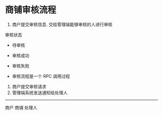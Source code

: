 # 商铺审核流程

1. 商户提交审核信息. 交给管理端能够审核的人进行审核


审核状态
- 待审核
- 审核成功
- 审核失败

- 审核流程是一个 RPC 调用过程

1. 商户提交审核请求
2. 管理端系统发送通知给处理人

---
商户
商铺
处理人

